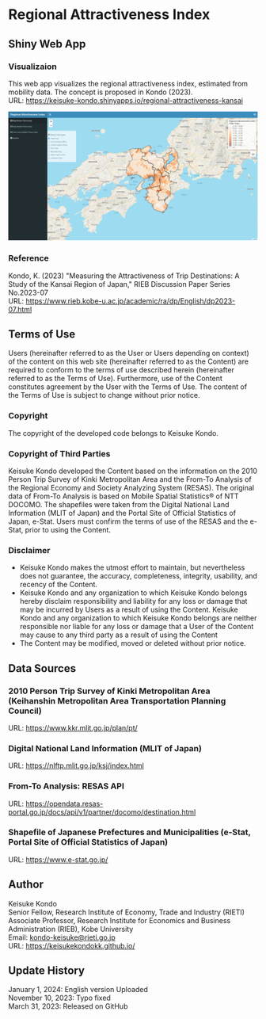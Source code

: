 # Regional Attractiveness Index

## Shiny Web App

### Visualizaion

This web app visualizes the regional attractiveness index, estimated from mobility data. The concept is proposed in Kondo (2023).  
URL: https://keisuke-kondo.shinyapps.io/regional-attractiveness-kansai

[![地域魅力度指数](www/regional-attractiveness-kansai.png "Regional Attractiveness Index in Kansai")](https://keisuke-kondo.shinyapps.io/regional-attractiveness-kansai)

### Reference
Kondo, K. (2023) "Measuring the Attractiveness of Trip Destinations: A Study of the Kansai Region of Japan," RIEB Discussion Paper Series No.2023-07  
URL: https://www.rieb.kobe-u.ac.jp/academic/ra/dp/English/dp2023-07.html

## Terms of Use
Users (hereinafter referred to as the User or Users depending on context) of the content on this web site (hereinafter referred to as the Content) are required to conform to the terms of use described herein (hereinafter referred to as the Terms of Use). Furthermore, use of the Content constitutes agreement by the User with the Terms of Use. The content of the Terms of Use is subject to change without prior notice.

### Copyright
The copyright of the developed code belongs to Keisuke Kondo.

### Copyright of Third Parties
Keisuke Kondo developed the Content based on the information on the 2010 Person Trip Survey of Kinki Metropolitan Area and the From-To Analysis of the Regional Economy and Society Analyzing System (RESAS). The original data of From-To Analysis is based on Mobile Spatial Statistics® of NTT DOCOMO. The shapefiles were taken from the Digital National Land Information (MLIT of Japan) and the Portal Site of Official Statistics of Japan, e-Stat. Users must confirm the terms of use of the RESAS and the e-Stat, prior to using the Content.

### Disclaimer
<ul>
<li>Keisuke Kondo makes the utmost effort to maintain, but nevertheless does not guarantee, the accuracy, completeness, integrity, usability, and recency of the Content.</li>
<li> Keisuke Kondo and any organization to which Keisuke Kondo belongs hereby disclaim responsibility and liability for any loss or damage that may be incurred by Users as a result of using the Content. Keisuke Kondo and any organization to which Keisuke Kondo belongs are neither responsible nor liable for any loss or damage that a User of the Content may cause to any third party as a result of using the Content</li>
<li>The Content may be modified, moved or deleted without prior notice.</li>
</ul>

## Data Sources

### 2010 Person Trip Survey of Kinki Metropolitan Area (Keihanshin Metropolitan Area Transportation Planning Council)
URL: https://www.kkr.mlit.go.jp/plan/pt/

### Digital National Land Information (MLIT of Japan)
URL: https://nlftp.mlit.go.jp/ksj/index.html

### From-To Analysis: RESAS API
URL: https://opendata.resas-portal.go.jp/docs/api/v1/partner/docomo/destination.html

### Shapefile of Japanese Prefectures and Municipalities (e-Stat, Portal Site of Official Statistics of Japan)
URL: https://www.e-stat.go.jp/

## Author
Keisuke Kondo  
Senior Fellow, Research Institute of Economy, Trade and Industry (RIETI)  
Associate Professor, Research Institute for Economics and Business Administration (RIEB), Kobe University  
Email: kondo-keisuke@rieti.go.jp  
URL: https://keisukekondokk.github.io/  

## Update History

January 1, 2024: English version Uploaded  
November 10, 2023: Typo fixed  
March 31, 2023: Released on GitHub  
